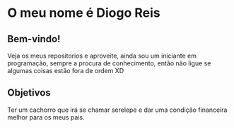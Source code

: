 # O meu nome é Diogo Reis

## Bem-vindo!

Veja os meus repositorios e aproveite, ainda sou um iniciante em programação, sempre a procura de conhecimento, então não ligue se algumas coisas estão fora de ordem XD

## Objetivos

Ter um cachorro  que irá se chamar serelepe e dar uma condição financeira melhor para os meus pais.